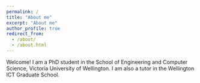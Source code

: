 ```yaml
---
permalink: /
title: "About me"
excerpt: "About me"
author_profile: true
redirect_from: 
  - /about/
  - /about.html
---
```


Welcome! I am a PhD student in the School of Engineering and Computer Science, Victoria University of Wellington. I am also a tutor in the Wellington ICT Graduate School.
